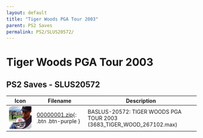```yaml
---
layout: default
title: "Tiger Woods PGA Tour 2003"
parent: PS2 Saves
permalink: PS2/SLUS20572/
---
```

# Tiger Woods PGA Tour 2003

## PS2 Saves - SLUS20572

| Icon | Filename | Description |
|------|----------|-------------|
| ![Tiger Woods PGA Tour 2003](icon0.png) | [00000001.zip](00000001.zip){: .btn .btn-purple } | BASLUS-20572: TIGER WOODS PGA TOUR 2003 (3683_TIGER_WOOD_267102.max) |
